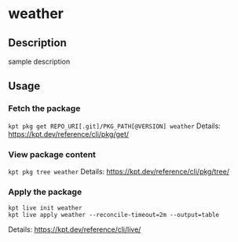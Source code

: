 # weather

## Description
sample description

## Usage

### Fetch the package
`kpt pkg get REPO_URI[.git]/PKG_PATH[@VERSION] weather`
Details: https://kpt.dev/reference/cli/pkg/get/

### View package content
`kpt pkg tree weather`
Details: https://kpt.dev/reference/cli/pkg/tree/

### Apply the package
```
kpt live init weather
kpt live apply weather --reconcile-timeout=2m --output=table
```
Details: https://kpt.dev/reference/cli/live/
